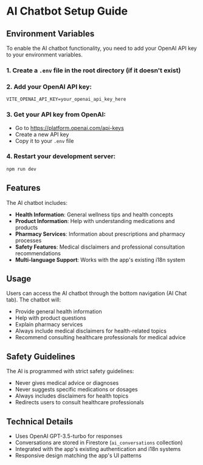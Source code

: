 # AI Chatbot Setup Guide

## Environment Variables

To enable the AI chatbot functionality, you need to add your OpenAI API key to your environment variables.

### 1. Create a `.env` file in the root directory (if it doesn't exist)

### 2. Add your OpenAI API key:
```
VITE_OPENAI_API_KEY=your_openai_api_key_here
```

### 3. Get your API key from OpenAI:
- Go to https://platform.openai.com/api-keys
- Create a new API key
- Copy it to your `.env` file

### 4. Restart your development server:
```bash
npm run dev
```

## Features

The AI chatbot includes:
- **Health Information**: General wellness tips and health concepts
- **Product Information**: Help with understanding medications and products
- **Pharmacy Services**: Information about prescriptions and pharmacy processes
- **Safety Features**: Medical disclaimers and professional consultation recommendations
- **Multi-language Support**: Works with the app's existing i18n system

## Usage

Users can access the AI chatbot through the bottom navigation (AI Chat tab). The chatbot will:
- Provide general health information
- Help with product questions
- Explain pharmacy services
- Always include medical disclaimers for health-related topics
- Recommend consulting healthcare professionals for medical advice

## Safety Guidelines

The AI is programmed with strict safety guidelines:
- Never gives medical advice or diagnoses
- Never suggests specific medications or dosages
- Always includes disclaimers for health topics
- Redirects users to consult healthcare professionals

## Technical Details

- Uses OpenAI GPT-3.5-turbo for responses
- Conversations are stored in Firestore (`ai_conversations` collection)
- Integrated with the app's existing authentication and i18n systems
- Responsive design matching the app's UI patterns
